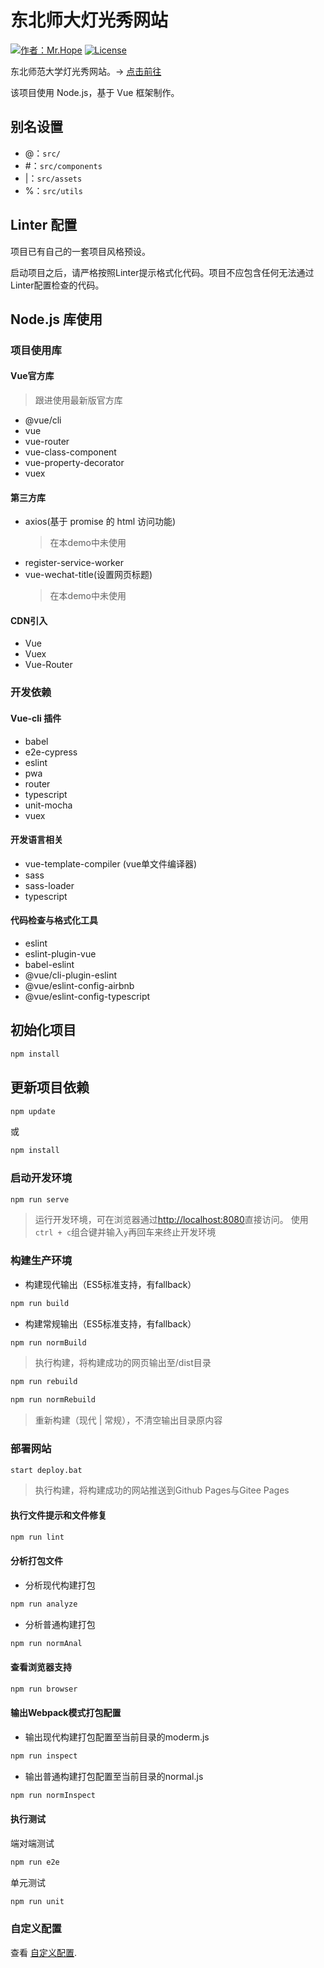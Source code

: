 # 东北师大灯光秀网站

[![作者：Mr.Hope](https://img.shields.io/badge/作者-Mr.Hope-blue.svg?style=for-the-badge)](https://mrhope.site)
[![License](https://img.shields.io/github/license/nenuyouth/lightshow?style=for-the-badge)](https://github.com/nenuyouth/lightshow/blob/master/LICENSE)

东北师范大学灯光秀网站。→ [点击前往](https://light.innenu.com)

该项目使用 Node.js，基于 Vue 框架制作。

## 别名设置

- @：`src/`
- \#：`src/components`
- |：`src/assets`
- %：`src/utils`

## Linter 配置

项目已有自己的一套项目风格预设。

启动项目之后，请严格按照Linter提示格式化代码。项目不应包含任何无法通过Linter配置检查的代码。

## Node.js 库使用

### 项目使用库

#### Vue官方库

> 跟进使用最新版官方库

- @vue/cli
- vue
- vue-router
- vue-class-component
- vue-property-decorator
- vuex

#### 第三方库

- axios(基于 promise 的 html 访问功能)
  > 在本demo中未使用
- register-service-worker
- vue-wechat-title(设置网页标题)
  > 在本demo中未使用

#### CDN引入

- Vue
- Vuex
- Vue-Router

### 开发依赖

#### Vue-cli 插件

- babel
- e2e-cypress
- eslint
- pwa
- router
- typescript
- unit-mocha
- vuex

#### 开发语言相关

- vue-template-compiler (vue单文件编译器)
- sass
- sass-loader
- typescript

#### 代码检查与格式化工具

- eslint
- eslint-plugin-vue
- babel-eslint
- @vue/cli-plugin-eslint
- @vue/eslint-config-airbnb
- @vue/eslint-config-typescript

## 初始化项目

```bash
npm install
```

## 更新项目依赖

```bash
npm update
```

或

```bash
npm install
```

### 启动开发环境

```bash
npm run serve
```

> 运行开发环境，可在浏览器通过[http://localhost:8080](http://localhost:8080)直接访问。
> 使用`ctrl + c`组合键并输入`y`再回车来终止开发环境

### 构建生产环境

- 构建现代输出（ES5标准支持，有fallback）

```bash
npm run build
```

- 构建常规输出（ES5标准支持，有fallback）

```bash
npm run normBuild
```

> 执行构建，将构建成功的网页输出至/dist目录

```bash
npm run rebuild
```

```bash
npm run normRebuild
```

> 重新构建（现代 | 常规），不清空输出目录原内容

### 部署网站

```bash
start deploy.bat
```

> 执行构建，将构建成功的网站推送到Github Pages与Gitee Pages

#### 执行文件提示和文件修复

```bash
npm run lint
```

#### 分析打包文件

- 分析现代构建打包

```bash
npm run analyze
```

- 分析普通构建打包

```bash
npm run normAnal
```

#### 查看浏览器支持

```bash
npm run browser
```

#### 输出Webpack模式打包配置

- 输出现代构建打包配置至当前目录的moderm.js

```bash
npm run inspect
```

- 输出普通构建打包配置至当前目录的normal.js

```bash
npm run normInspect
```

#### 执行测试

端对端测试

```bash
npm run e2e
```

单元测试

```bash
npm run unit
```

### 自定义配置

查看 [自定义配置](https://cli.vuejs.org/zh/config/).
